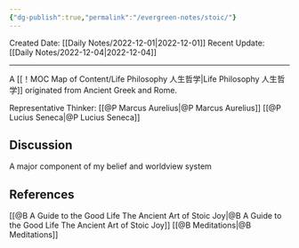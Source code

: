 ```yaml
---
{"dg-publish":true,"permalink":"/evergreen-notes/stoic/"}
---
```



Created Date: [[Daily Notes/2022-12-01\|2022-12-01]]
Recent Update: [[Daily Notes/2022-12-04\|2022-12-04]]

---
A  [[！MOC Map of Content/Life Philosophy 人生哲学\|Life Philosophy 人生哲学]] originated from Ancient Greek and Rome. 

Representative Thinker:
[[@P Marcus Aurelius\|@P Marcus Aurelius]]
[[@P Lucius Seneca\|@P Lucius Seneca]]

## Discussion
A major component of my belief and worldview system




## References
[[@B A Guide to the Good Life The Ancient Art of Stoic Joy\|@B A Guide to the Good Life The Ancient Art of Stoic Joy]]
[[@B Meditations\|@B Meditations]]
